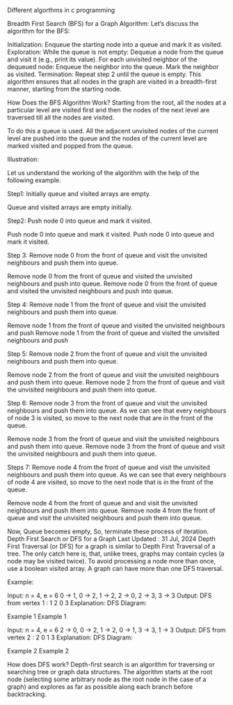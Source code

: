 Different algorthms in c programming

Breadth First Search (BFS) for a Graph Algorithm:
Let’s discuss the algorithm for the BFS:

Initialization: Enqueue the starting node into a queue and mark it as visited.
Exploration: While the queue is not empty:
Dequeue a node from the queue and visit it (e.g., print its value).
For each unvisited neighbor of the dequeued node:
Enqueue the neighbor into the queue.
Mark the neighbor as visited.
Termination: Repeat step 2 until the queue is empty.
This algorithm ensures that all nodes in the graph are visited in a breadth-first manner, starting from the starting node.

How Does the BFS Algorithm Work?
Starting from the root, all the nodes at a particular level are visited first and then the nodes of the next level are traversed till all the nodes are visited.

To do this a queue is used. All the adjacent unvisited nodes of the current level are pushed into the queue and the nodes of the current level are marked visited and popped from the queue.

Illustration:

Let us understand the working of the algorithm with the help of the following example.

Step1: Initially queue and visited arrays are empty.


Queue and visited arrays are empty initially.

Step2: Push node 0 into queue and mark it visited.

Push node 0 into queue and mark it visited.
Push node 0 into queue and mark it visited.

Step 3: Remove node 0 from the front of queue and visit the unvisited neighbours and push them into queue.

Remove node 0 from the front of queue and visited the unvisited neighbours and push into queue.
Remove node 0 from the front of queue and visited the unvisited neighbours and push into queue.

Step 4: Remove node 1 from the front of queue and visit the unvisited neighbours and push them into queue.

Remove node 1 from the front of queue and visited the unvisited neighbours and push
Remove node 1 from the front of queue and visited the unvisited neighbours and push

Step 5: Remove node 2 from the front of queue and visit the unvisited neighbours and push them into queue.

Remove node 2 from the front of queue and visit the unvisited neighbours and push them into queue.
Remove node 2 from the front of queue and visit the unvisited neighbours and push them into queue.

Step 6: Remove node 3 from the front of queue and visit the unvisited neighbours and push them into queue.
As we can see that every neighbours of node 3 is visited, so move to the next node that are in the front of the queue.

Remove node 3 from the front of queue and visit the unvisited neighbours and push them into queue. 
Remove node 3 from the front of queue and visit the unvisited neighbours and push them into queue.

Steps 7: Remove node 4 from the front of queue and visit the unvisited neighbours and push them into queue.
As we can see that every neighbours of node 4 are visited, so move to the next node that is in the front of the queue.

Remove node 4 from the front of queue and and visit the unvisited neighbours and push ithem into queue. 
Remove node 4 from the front of queue and visit the unvisited neighbours and push them into queue.

Now, Queue becomes empty, So, terminate these process of iteration.
Depth First Search or DFS for a Graph
Last Updated : 31 Jul, 2024
Depth First Traversal (or DFS) for a graph is similar to Depth First Traversal of a tree. The only catch here is, that, unlike trees, graphs may contain cycles (a node may be visited twice). To avoid processing a node more than once, use a boolean visited array. A graph can have more than one DFS traversal.

Example:

Input: n = 4, e = 6
0 -> 1, 0 -> 2, 1 -> 2, 2 -> 0, 2 -> 3, 3 -> 3
Output: DFS from vertex 1 : 1 2 0 3
Explanation:
DFS Diagram:

Example 1
Example 1

Input: n = 4, e = 6
2 -> 0, 0 -> 2, 1 -> 2, 0 -> 1, 3 -> 3, 1 -> 3
Output: DFS from vertex 2 : 2 0 1 3
Explanation:
DFS Diagram:

Example 2
Example 2

How does DFS work?
Depth-first search is an algorithm for traversing or searching tree or graph data structures. The algorithm starts at the root node (selecting some arbitrary node as the root node in the case of a graph) and explores as far as possible along each branch before backtracking.
